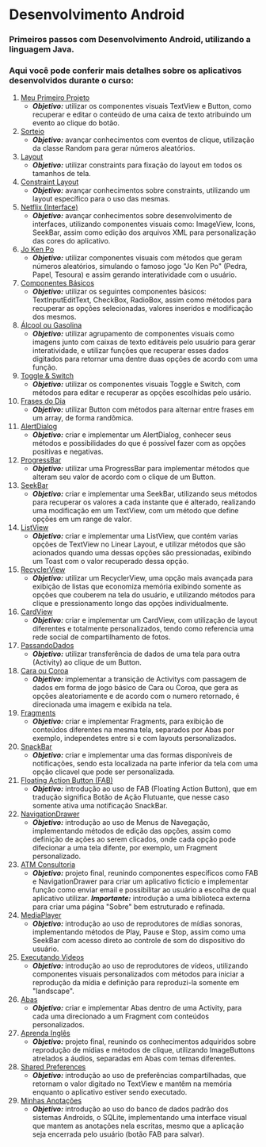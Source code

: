 # Desenvolvimento Android
### Primeiros passos com Desenvolvimento Android, utilizando a linguagem Java.
### Aqui você pode conferir mais detalhes sobre os aplicativos desenvolvidos durante o curso:
1) [Meu Primeiro Projeto](/01.%20Meu%20Primeiro%20Projeto)
   * ***Objetivo:*** utilizar os componentes visuais TextView e Button, como recuperar e editar o conteúdo de uma caixa de texto atribuindo um evento ao clique do botão.
2) [Sorteio](/02.%20Sorteio)
   * ***Objetivo:*** avançar conhecimentos com eventos de clique, utilização da classe Random para gerar números aleatórios.
3) [Layout](/03.%20Layout)
   * ***Objetivo:*** utilizar constraints para fixação do layout em todos os tamanhos de tela.
4) [Constraint Layout](/04.%20Constraint%20Layout)
   * ***Objetivo:*** avançar conhecimentos sobre constraints, utilizando um layout específico para o uso das mesmas.
5) [Netflix (Interface)](/05.%20Netflix%20(Interface))
   * ***Objetivo:*** avançar conhecimentos sobre desenvolvimento de interfaces, utilizando componentes visuais como: ImageView, Icons, SeekBar, assim como edição dos arquivos XML para personalização das cores do aplicativo.
6) [Jo Ken Po](/06.%20Jo%20Ken%20Po)
   * ***Objetivo:*** utilizar componentes visuais com métodos que geram números aleatórios, simulando o famoso jogo "Jo Ken Po" (Pedra, Papel, Tesoura) e assim gerando interatividade com o usuário.
7) [Componentes Básicos](/07.%20Componentes%20Basicos)
   * ***Objetivo:*** utilizar os seguintes componentes básicos: TextInputEditText, CheckBox, RadioBox, assim como métodos para recuperar as opções selecionadas, valores inseridos e modificação dos mesmos.
8) [Álcool ou Gasolina](/08.%20Álcool%20ou%20Gasolina)
   * ***Objetivo:*** utilizar agrupamento de componentes visuais como imagens junto com caixas de texto editáveis pelo usuário para gerar interatividade, e utilizar funções que recuperar esses dados digitados para retornar uma dentre duas opções de acordo com uma função.
9) [Toggle & Switch](/09.%20Toggle%20%26%20Switch)
   * ***Objetivo:*** utilizar os componentes visuais Toggle e Switch, com métodos para editar e recuperar as opções escolhidas pelo usário.
10) [Frases do Dia](/10.%20Frases%20do%20Dia)
    * ***Objetivo:*** utilizar Button com métodos para alternar entre frases em um array, de forma randômica. 
11) [AlertDialog](/11.%20AlertDialog)
    * ***Objetivo:*** criar e implementar um AlertDialog, conhecer seus métodos e possibilidades do que é possível fazer com as opções positivas e negativas.
12) [ProgressBar](/12.%20ProgressBar)
    * ***Objetivo:*** utilizar uma ProgressBar para implementar métodos que alteram seu valor de acordo com o clique de um Button.
13) [SeekBar](/13.%20SeekBar)
    * ***Objetivo:*** criar e implementar uma SeekBar, utilizando seus métodos para recuperar os valores a cada instante que é alterado, realizando uma modificação em um TextView, com um método que define opções em um range de valor.
14) [ListView](/14.%20ListView)
    * ***Objetivo:*** criar e implementar uma ListView, que contém varias opções de TextView no Linear Layout, e utilizar métodos que são acionados quando uma dessas opções são pressionadas, exibindo um Toast com o valor recuperado dessa opção.
15) [RecyclerView](/15.%20RecyclerView)
    * ***Objetivo:*** utilizar um RecyclerView, uma opção mais avançada para exibição de listas que economiza memória exibindo somente as opções que couberem na tela do usuário, e utilizando métodos para clique e pressionamento longo das opções individualmente.
16) [CardView](/16.%20CardView)
    * ***Objetivo:*** criar e implementar um CardView, com utilização de layout diferentes e totalmente personalizados, tendo como referencia uma rede social de compartilhamento de fotos.
17) [PassandoDados](/17.%20PassandoDados)
    * ***Objetivo:*** utilizar transferência de dados de uma tela para outra (Activity) ao clique de um Button.
18) [Cara ou Coroa](/18.%20Cara%20ou%20Coroa)
    * ***Objetivo:*** implementar a transição de Activitys com passagem de dados em forma de jogo básico de Cara ou Coroa, que gera as opções aleatoriamente e de acordo com o numero retornado, é direcionada uma imagem e exibida na tela.
19) [Fragments](/19.%20Fragments)
    * ***Objetivo:*** criar e implementar Fragments, para exibição de conteúdos diferentes na mesma tela, separados por Abas por exemplo, independetes entre si e com layouts personalizados.
20) [SnackBar](/20.%20SnackBar)
    * ***Objetivo:*** criar e implementar uma das formas disponíveis de notificações, sendo esta localizada na parte inferior da tela com uma opção clicavel que pode ser personalizada.
21) [Floating Action Button (FAB)](/21.%20Floating%20Action%20Button%20(FAB))
    * ***Objetivo:*** introdução ao uso de FAB (Floating Action Button), que em tradução significa Botão de Ação Flutuante, que nesse caso somente ativa uma notificação SnackBar.
22) [NavigationDrawer](/22.%20NavigationDrawer)
    * ***Objetivo:*** introdução ao uso de Menus de Navegação, implementando métodos de edição das opções, assim como definição de ações ao serem clicados, onde cada opção pode difecionar a uma tela difente, por exemplo, um Fragment personalizado. 
23) [ATM Consultoria](/23.%20ATM%20Consultoria)
    * ***Objetivo:*** projeto final, reunindo componentes específicos como FAB e NavigationDrawer para criar um aplicativo ficticío e implementar função como enviar email e possibilitar ao usuário a escolha de qual aplicativo utilizar. ***Importante:*** introdução a uma biblioteca externa para criar uma página "Sobre" bem estruturado e refinada.
24) [MediaPlayer](/24.%20MediaPlayer)
    * ***Objetivo:*** introdução ao uso de reprodutores de mídias sonoras, implementando métodos de Play, Pause e Stop, assim como uma SeekBar com acesso direto ao controle de som do dispositivo do usuário.
25) [Executando Videos](/25.%20Executando%20Videos)
    * ***Objetivo:*** introdução ao uso de reprodutores de vídeos, utilizando componentes visuais personalizados com métodos para iniciar a reprodução da mídia e definição para reproduzi-la somente em "landscape".
26) [Abas](/26.%20Abas)
    * ***Objetivo:*** criar e implementar Abas dentro de uma Activity, para cada uma direcionado a um Fragment com conteúdos personalizados. 
27) [Aprenda Inglês](/27.%20Aprenda%20Inglês)
    * ***Objetivo:*** projeto final, reunindo os conhecimentos adquiridos sobre reprodução de mídias e métodos de clique, utilizando ImageButtons atrelados a áudios, separadas em Abas com temas diferentes.
28) [Shared Preferences](/28.%20Shared%20Preferences)
    * ***Objetivo:*** introdução ao uso de preferências compartilhadas, que retornam o valor digitado no TextView e mantêm na memória enquanto o aplicativo estiver sendo executado.
29) [Minhas Anotações](/29.%20Minhas%20Anotações)
    * ***Objetivo:*** introdução ao uso do banco de dados padrão dos sistemas Androids, o SQLite, implementando uma interface visual que mantem as anotações nela escritas, mesmo que a aplicação seja encerrada pelo usuário (botão FAB para salvar).
